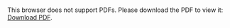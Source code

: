 <object data="SDN_based_Detection_Method_against_DoS_DDoS_attacks_in_an_IoT_environment_Abdul_Adhim (3).pdf" type="application/pdf" width="700px" height="700px">
    <embed src="http://yoursite.com/the.pdf">
        <p>This browser does not support PDFs. Please download the PDF to view it: <a href="http://yoursite.com/the.pdf">Download PDF</a>.</p>
    </embed>
</object>
